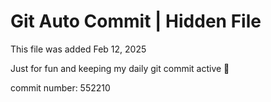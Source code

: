 # Git Auto Commit | Hidden File

This file was added Feb 12, 2025

Just for fun and keeping my daily git commit active 🤪

commit number: 552210
